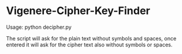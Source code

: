 # Vigenere-Cipher-Key-Finder

Usage: python decipher.py

The script will ask for the plain text without symbols and spaces, once entered it will ask for the cipher text also without symbols or spaces.
